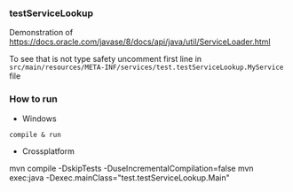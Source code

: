 ### testServiceLookup

Demonstration of https://docs.oracle.com/javase/8/docs/api/java/util/ServiceLoader.html

To see that is not type safety uncomment first line in `src/main/resources/META-INF/services/test.testServiceLookup.MyService` file

### How to run 

- Windows

`compile & run`

- Crossplatform

mvn compile -DskipTests -DuseIncrementalCompilation=false
mvn exec:java -Dexec.mainClass="test.testServiceLookup.Main"

